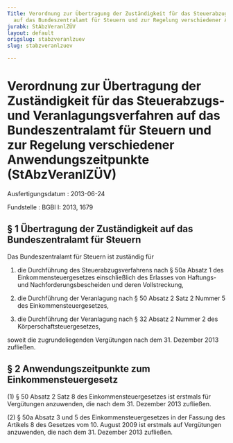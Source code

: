 ```yaml
---
Title: Verordnung zur Übertragung der Zuständigkeit für das Steuerabzugs- und Veranlagungsverfahren
  auf das Bundeszentralamt für Steuern und zur Regelung verschiedener Anwendungszeitpunkte
jurabk: StAbzVeranlZÜV
layout: default
origslug: stabzveranlzuev
slug: stabzveranlzuev

---
```


# Verordnung zur Übertragung der Zuständigkeit für das Steuerabzugs- und Veranlagungsverfahren auf das Bundeszentralamt für Steuern und zur Regelung verschiedener Anwendungszeitpunkte (StAbzVeranlZÜV)

Ausfertigungsdatum
:   2013-06-24

Fundstelle
:   BGBl I: 2013, 1679


## § 1 Übertragung der Zuständigkeit auf das Bundeszentralamt für Steuern

Das Bundeszentralamt für Steuern ist zuständig für

1.  die Durchführung des Steuerabzugsverfahrens nach § 50a Absatz 1 des
    Einkommensteuergesetzes einschließlich des Erlasses von Haftungs- und
    Nachforderungsbescheiden und deren Vollstreckung,


2.  die Durchführung der Veranlagung nach § 50 Absatz 2 Satz 2 Nummer 5
    des Einkommensteuergesetzes,


3.  die Durchführung der Veranlagung nach § 32 Absatz 2 Nummer 2 des
    Körperschaftsteuergesetzes,



soweit die zugrundeliegenden Vergütungen nach dem 31. Dezember 2013
zufließen.


## § 2 Anwendungszeitpunkte zum Einkommensteuergesetz

(1) § 50 Absatz 2 Satz 8 des Einkommensteuergesetzes ist erstmals für
Vergütungen anzuwenden, die nach dem 31. Dezember 2013 zufließen.

(2) § 50a Absatz 3 und 5 des Einkommensteuergesetzes in der Fassung
des Artikels 8 des Gesetzes vom 10. August 2009 ist erstmals auf
Vergütungen anzuwenden, die nach dem 31. Dezember 2013 zufließen.

